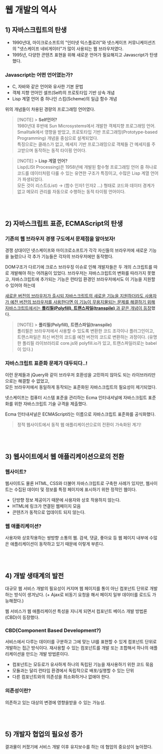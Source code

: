 # 웹 개발의 역사

## 1) 자바스크립트의 탄생

- 1990년대, 마이크로소프트의 "인터넷 익스플로러"와 넷스케이프 커뮤니케이션즈의 "넷스케이프 네비게이터"가 많이 사용되는 웹 브라우저였다.
- 1995년, 다양한 콘텐츠 표현을 위해 새로운 언어가 필요해지고 Javascript가 탄생했다.

### Javascript는 어떤 언어였는가?

- C, 자바와 같은 언어와 유사한 기본 문법
- 객체 지향 언어인 셀프(Self)의 프로토타입 기반 상속 개념
- Lisp 계열 언어 중 하나인 스킴(Scheme)의 일급 함수 개념

위의 개념들이 차용된 경량의 프로그래밍 언어였다.

> [!NOTE] > **Self언어?** <br />
> 1980년대 후반에 Sun Microsystems에서 개발한 객체지향 프로그래밍 언어. Smalltalk에서 영향을 받았고, 프로토타입 기반 프로그래밍(Prototype-based Programming) 개념을 중심으로 설계되었다. <br /> 특징으로는 클래스가 없고, 메세지 기반 프로그래밍으로 객체들 간 메세지를 주고받으며 동작하는 동적 타이핑 언어다.

> [!NOTE] > **Lisp 계열 언어?** <br /> Lisp(LISt Processing)은 1958년에 개발된 함수형 프로그래밍 언어 중 하나로 코드를 데이터처럼 다룰 수 있는 유연한 구조가 특징이고, 수많은 Lisp 계열 언어가 파생되었다. <br /> 모든 것이 리스트(List) → (함수 인자1 인자2 ...) 형태로 코드와 데이터 경계가 없고 메모리 관리를 자동으로 수행하는 동적 타이핑 언어이다.

<br /> <br />

## 2) 자바스크립트 표준, ECMAScript의 탄생

### 기존의 웹 브라우저 경쟁 구도에서 문제점을 알아보자!

경쟁 상대이던 넷스케이프와 마이크로소프트가 각각 자신들의 브라우저에 새로운 기능을 늘렸으나 각 추가 기능들은 각자의 브라우저에만 동작했다.

DOM구조가 다르기에 크로스 브라우징 이슈로 인해 개발자들은 두 개의 스크립트를 따로 개발해야 하는 어려움이 있었다. 브라우저는 자바스크립트의 변화를 따라가지 못했고, 자바스크립트에 추가되는 기능은 런타임 환경인 브라우저에서도 이 기능을 지원할 수 있어야 하는데

<u>새로운 버전의 브라우저가 출시되 자바스크립트의 새로운 기능을 지원하더라도
사용자가 예전 버전의 브라우저를 사용한다면 이 기능이 무용지물되는 문제를 해결하기 위해
자바스크립트에서는 **폴리필(Polyfill), 트랜스파일(transpile)** 과 같은 개념이 등장</u>했다.

> [!NOTE] > **폴리필(Polyfill), 트랜스파일(transpile)** <br /> 폴리필은 브라우저에서 사용할 수 있도록 변환한 코드 조각이나 플러그인이고, 트랜스파일은 최신 버전의 코드를 예전 버전의 코드로 변환하는 과정이다. (유명한 폴리필 라이브러리로 core.js와 polyfill.io가 있고, 트랜스파일러로는 babel이 있다.)

### 자바스크립트 표준화 문제가 대두되다..!

이런 문제들과 jQuery와 같이 브라우저 호환성을 고민하지 않아도 되는 라이브러리만으로는 해결할 수 없었고,<br />
모든 브라우저에서 동일하게 동작되는 표준화된 자바스크립트의 필요성이 제기되었다.

넷스케이프는 컴퓨터 시스템 표준을 관리하는 Ecma 인터내셔널에 자바스크립트 표준화를 위한 자바스크립트 기술 규격을 제출했다.

Ecma 인터내셔널은 ECMAScript라는 이름으로 자바스크립트 표준화를 공식화했다.

> 정적 웹사이트에서 동적 웹 애플리케이션으로의 전환이 가속화된 계기!

<br /> <br />

## 3) 웹사이트에서 웹 애플리케이션으로의 전환

### 웹사이트?

웹사이트도 물론 HTML, CSS와 더불어 자바스크립트로 구축한 사례가 있지만,
웹사이트는 수집된 데이터 및 정보를 특정 페이지에 표시하기 위한 정적인 웹이다.

- 단방향 정보 제공이기 때문에 사용자와 상호 작용하지 않는다.
- HTML에 링크가 연결된 웹페이지 모음
- 콘텐츠가 동적으로 업데이트 되지 않는다.

### 웹 애플리케이션?

사용자와 상호작용하는 쌍방향 소통의 웹.
검색, 댓글, 좋아요 등 웹 페이지 내부에 수많은 애플리케이션이 동작하고 있기 때문에 이렇게 부른다.

<br /> <br />

## 4) 개발 생태계의 발전

대규모 웹 서비스 개발의 필요성이 커지며 웹 페이지를 통이 아닌 컴포넌트 단위로 개발하는 방식이 생겨났다. (+ Ajax로 비동기 요청을 해서 페이지 일부 데이터를 로드도 가능해졌다.)

웹 서비스가 웹 애플리케이션 특성을 지니게 되면서 컴포넌트 베이스 개발 방법론(CBD)이 등장했다.

### CBD(Component Based Development?)

서비스에서 다루는 데이터를 구분하고 그에 맞는 UI를 표현할 수 있게 컴포넌트 단위로 개발하는 접근 방식이다. 재사용할 수 있는 컴포넌트를 개발 또는 조합해서 하나의 애플리케이션을 만드는 개발 방법론이다.

- 컴포넌트는 모듀로가 유사하게 하나의 독립된 기능을 재사용하기 위한 코드 묶음
- 모듈과는 달리 런타임 환경에서 독립적으로 배포/실행할 수 있는 단위
- 다른 컴포넌트와의 의존성을 최소화하거나 없애야 한다.

### 의존성이란?

의존하고 있는 대상의 변경에 영향을받을 수 있는 가능성.

<br /> <br />

## 5) 개발자 협업의 필요성 증가

결과물이 커졌기에 서비스 개발 이후 유지보수를 하는 데 협업의 중요성이 높아졌다.
